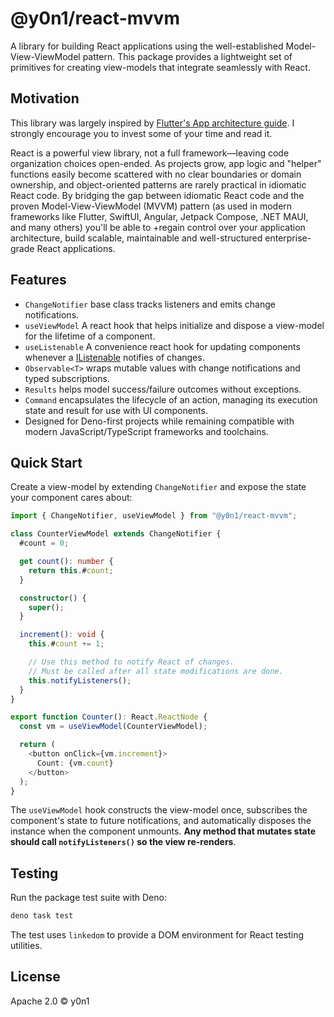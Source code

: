 # @y0n1/react-mvvm

A library for building React applications using the well-established
Model-View-ViewModel pattern. This package provides a lightweight set of
primitives for creating view-models that integrate seamlessly with React.

## Motivation

This library was largely inspired by
[Flutter's App architecture guide](https://docs.flutter.dev/app-architecture). I
strongly encourage you to invest some of your time and read it.

React is a powerful view library, not a full framework—leaving code organization
choices open-ended. As projects grow, app logic and "helper" functions easily
become scattered with no clear boundaries or domain ownership, and
object-oriented patterns are rarely practical in idiomatic React code. By
bridging the gap between idiomatic React code and the proven
Model-View-ViewModel (MVVM) pattern (as used in modern frameworks like Flutter,
SwiftUI, Angular, Jetpack Compose, .NET MAUI, and many others) you'll be able to
+regain control over your application architecture, build scalable, maintainable
and well-structured enterprise-grade React applications.

## Features

- `ChangeNotifier` base class tracks listeners and emits change notifications.
- `useViewModel` A react hook that helps initialize and dispose a view-model for
  the lifetime of a component.
- `useListenable` A convenience react hook for updating components whenever a
  [IListenable](./core/listenable.ts) notifies of changes.
- `Observable<T>` wraps mutable values with change notifications and typed
  subscriptions.
- `Results` helps model success/failure outcomes without exceptions.
- `Command` encapsulates the lifecycle of an action, managing its execution
  state and result for use with UI components.
- Designed for Deno-first projects while remaining compatible with modern
  JavaScript/TypeScript frameworks and toolchains.

## Quick Start

Create a view-model by extending `ChangeNotifier` and expose the state your
component cares about:

```ts
import { ChangeNotifier, useViewModel } from "@y0n1/react-mvvm";

class CounterViewModel extends ChangeNotifier {
  #count = 0;

  get count(): number {
    return this.#count;
  }

  constructor() {
    super();
  }

  increment(): void {
    this.#count += 1;

    // Use this method to notify React of changes.
    // Must be called after all state modifications are done.
    this.notifyListeners();
  }
}

export function Counter(): React.ReactNode {
  const vm = useViewModel(CounterViewModel);

  return (
    <button onClick={vm.increment}>
      Count: {vm.count}
    </button>
  );
}
```

The `useViewModel` hook constructs the view-model once, subscribes the
component's state to future notifications, and automatically disposes the
instance when the component unmounts. **Any method that mutates state should
call `notifyListeners()` so the view re-renders**.

## Testing

Run the package test suite with Deno:

```sh
deno task test
```

The test uses `linkedom` to provide a DOM environment for React testing
utilities.

## License

Apache 2.0 © y0n1
